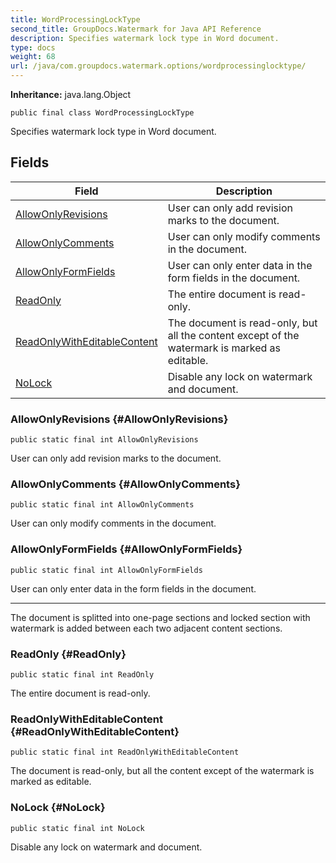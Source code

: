 ```yaml
---
title: WordProcessingLockType
second_title: GroupDocs.Watermark for Java API Reference
description: Specifies watermark lock type in Word document.
type: docs
weight: 68
url: /java/com.groupdocs.watermark.options/wordprocessinglocktype/
---
```

**Inheritance:**
java.lang.Object
```
public final class WordProcessingLockType
```

Specifies watermark lock type in Word document.
## Fields

| Field | Description |
| --- | --- |
| [AllowOnlyRevisions](#AllowOnlyRevisions) | User can only add revision marks to the document. |
| [AllowOnlyComments](#AllowOnlyComments) | User can only modify comments in the document. |
| [AllowOnlyFormFields](#AllowOnlyFormFields) | User can only enter data in the form fields in the document. |
| [ReadOnly](#ReadOnly) | The entire document is read-only. |
| [ReadOnlyWithEditableContent](#ReadOnlyWithEditableContent) | The document is read-only, but all the content except of the watermark is marked as editable. |
| [NoLock](#NoLock) | Disable any lock on watermark and document. |
### AllowOnlyRevisions {#AllowOnlyRevisions}
```
public static final int AllowOnlyRevisions
```


User can only add revision marks to the document.

### AllowOnlyComments {#AllowOnlyComments}
```
public static final int AllowOnlyComments
```


User can only modify comments in the document.

### AllowOnlyFormFields {#AllowOnlyFormFields}
```
public static final int AllowOnlyFormFields
```


User can only enter data in the form fields in the document.

--------------------

The document is splitted into one-page sections and locked section with watermark is added between each two adjacent content sections.

### ReadOnly {#ReadOnly}
```
public static final int ReadOnly
```


The entire document is read-only.

### ReadOnlyWithEditableContent {#ReadOnlyWithEditableContent}
```
public static final int ReadOnlyWithEditableContent
```


The document is read-only, but all the content except of the watermark is marked as editable.

### NoLock {#NoLock}
```
public static final int NoLock
```


Disable any lock on watermark and document.

